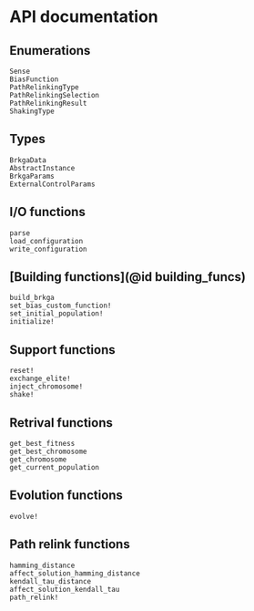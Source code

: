 API documentation
================================================================================

Enumerations
--------------------------------------------------------------------------------

```@docs
Sense
BiasFunction
PathRelinkingType
PathRelinkingSelection
PathRelinkingResult
ShakingType
```

Types
--------------------------------------------------------------------------------

```@docs
BrkgaData
AbstractInstance
BrkgaParams
ExternalControlParams
```

I/O functions
--------------------------------------------------------------------------------

```@docs
parse
load_configuration
write_configuration
```

[Building functions](@id building_funcs)
--------------------------------------------------------------------------------

```@docs
build_brkga
set_bias_custom_function!
set_initial_population!
initialize!
```

Support functions
--------------------------------------------------------------------------------

```@docs
reset!
exchange_elite!
inject_chromosome!
shake!
```

Retrival functions
--------------------------------------------------------------------------------

```@docs
get_best_fitness
get_best_chromosome
get_chromosome
get_current_population
```

Evolution functions
--------------------------------------------------------------------------------

```@docs
evolve!
```

Path relink functions
--------------------------------------------------------------------------------

```@docs
hamming_distance
affect_solution_hamming_distance
kendall_tau_distance
affect_solution_kendall_tau
path_relink!
```